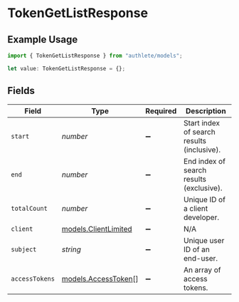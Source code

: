 # TokenGetListResponse

## Example Usage

```typescript
import { TokenGetListResponse } from "authlete/models";

let value: TokenGetListResponse = {};
```

## Fields

| Field                                              | Type                                               | Required                                           | Description                                        |
| -------------------------------------------------- | -------------------------------------------------- | -------------------------------------------------- | -------------------------------------------------- |
| `start`                                            | *number*                                           | :heavy_minus_sign:                                 | Start index of search results (inclusive).<br/>    |
| `end`                                              | *number*                                           | :heavy_minus_sign:                                 | End index of search results (exclusive).<br/>      |
| `totalCount`                                       | *number*                                           | :heavy_minus_sign:                                 | Unique ID of a client developer.<br/>              |
| `client`                                           | [models.ClientLimited](../models/clientlimited.md) | :heavy_minus_sign:                                 | N/A                                                |
| `subject`                                          | *string*                                           | :heavy_minus_sign:                                 | Unique user ID of an end-user.<br/>                |
| `accessTokens`                                     | [models.AccessToken](../models/accesstoken.md)[]   | :heavy_minus_sign:                                 | An array of access tokens.<br/>                    |
